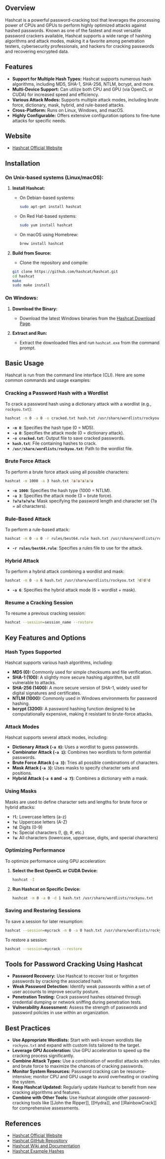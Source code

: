 ## Overview
Hashcat is a powerful password-cracking tool that leverages the processing power of CPUs and GPUs to perform highly optimized attacks against hashed passwords. Known as one of the fastest and most versatile password crackers available, Hashcat supports a wide range of hashing algorithms and attack modes, making it a favorite among penetration testers, cybersecurity professionals, and hackers for cracking passwords and recovering encrypted data.

## Features
- **Support for Multiple Hash Types:** Hashcat supports numerous hash algorithms, including MD5, SHA-1, SHA-256, NTLM, bcrypt, and more.
- **Multi-Device Support:** Can utilize both CPU and GPU (via OpenCL or CUDA) for increased speed and efficiency.
- **Various Attack Modes:** Supports multiple attack modes, including brute force, dictionary, mask, hybrid, and rule-based attacks.
- **Cross-Platform:** Runs on Linux, Windows, and macOS.
- **Highly Configurable:** Offers extensive configuration options to fine-tune attacks for specific needs.

## Website
- [Hashcat Official Website](https://hashcat.net/hashcat/)

## Installation

### On Unix-based systems (Linux/macOS):
1. **Install Hashcat:**
   - On Debian-based systems:
     ```sh
     sudo apt-get install hashcat
     ```
   - On Red Hat-based systems:
     ```sh
     sudo yum install hashcat
     ```
   - On macOS using Homebrew:
     ```sh
     brew install hashcat
     ```

2. **Build from Source:**
   - Clone the repository and compile:
   ```sh
   git clone https://github.com/hashcat/hashcat.git
   cd hashcat
   make
   sudo make install
   ```

### On Windows:
1. **Download the Binary:**
   - Download the latest Windows binaries from the [Hashcat Download Page](https://hashcat.net/hashcat/).

2. **Extract and Run:**
   - Extract the downloaded files and run `hashcat.exe` from the command prompt.

## Basic Usage
Hashcat is run from the command line interface (CLI). Here are some common commands and usage examples:

### Cracking a Password Hash with a Wordlist
To crack a password hash using a dictionary attack with a wordlist (e.g., `rockyou.txt`):
```sh
hashcat -m 0 -a 0 -o cracked.txt hash.txt /usr/share/wordlists/rockyou.txt
```
- **`-m 0`**: Specifies the hash type (0 = MD5).
- **`-a 0`**: Specifies the attack mode (0 = dictionary attack).
- **`-o cracked.txt`**: Output file to save cracked passwords.
- **`hash.txt`**: File containing hashes to crack.
- **`/usr/share/wordlists/rockyou.txt`**: Path to the wordlist file.

### Brute Force Attack
To perform a brute force attack using all possible characters:
```sh
hashcat -m 1000 -a 3 hash.txt ?a?a?a?a?a
```
- **`-m 1000`**: Specifies the hash type (1000 = NTLM).
- **`-a 3`**: Specifies the attack mode (3 = brute force).
- **`?a?a?a?a?a`**: Mask specifying the password length and character set (?a = all characters).

### Rule-Based Attack
To perform a rule-based attack:
```sh
hashcat -m 0 -a 0 -r rules/best64.rule hash.txt /usr/share/wordlists/rockyou.txt
```
- **`-r rules/best64.rule`**: Specifies a rules file to use for the attack.

### Hybrid Attack
To perform a hybrid attack combining a wordlist and mask:
```sh
hashcat -m 0 -a 6 hash.txt /usr/share/wordlists/rockyou.txt ?d?d?d
```
- **`-a 6`**: Specifies the hybrid attack mode (6 = wordlist + mask).

### Resume a Cracking Session
To resume a previous cracking session:
```sh
hashcat --session=session_name --restore
```

## Key Features and Options

### Hash Types Supported
Hashcat supports various hash algorithms, including:
- **MD5 (0):** Commonly used for simple checksums and file verification.
- **SHA-1 (100):** A slightly more secure hashing algorithm, but still vulnerable to attacks.
- **SHA-256 (1400):** A more secure version of SHA-1, widely used for digital signatures and certificates.
- **NTLM (1000):** Commonly used in Windows environments for password hashing.
- **bcrypt (3200):** A password hashing function designed to be computationally expensive, making it resistant to brute-force attacks.

### Attack Modes
Hashcat supports several attack modes, including:
- **Dictionary Attack (`-a 0`):** Uses a wordlist to guess passwords.
- **Combinator Attack (`-a 1`):** Combines two wordlists to form potential passwords.
- **Brute Force Attack (`-a 3`):** Tries all possible combinations of characters.
- **Mask Attack (`-a 3`):** Uses masks to specify character sets and positions.
- **Hybrid Attack (`-a 6` and `-a 7`):** Combines a dictionary with a mask.

### Using Masks
Masks are used to define character sets and lengths for brute force or hybrid attacks:
- **`?l`**: Lowercase letters (a-z)
- **`?u`**: Uppercase letters (A-Z)
- **`?d`**: Digits (0-9)
- **`?s`**: Special characters (!, @, #, etc.)
- **`?a`**: All characters (lowercase, uppercase, digits, and special characters)

### Optimizing Performance
To optimize performance using GPU acceleration:
1. **Select the Best OpenCL or CUDA Device:**
   ```sh
   hashcat -I
   ```
2. **Run Hashcat on Specific Device:**
   ```sh
   hashcat -m 0 -a 0 -d 1 hash.txt /usr/share/wordlists/rockyou.txt
   ```

### Saving and Restoring Sessions
To save a session for later resumption:
```sh
hashcat --session=mycrack -m 0 -a 0 hash.txt /usr/share/wordlists/rockyou.txt
```
To restore a session:
```sh
hashcat --session=mycrack --restore
```

## Tools for Password Cracking Using Hashcat

- **Password Recovery:** Use Hashcat to recover lost or forgotten passwords by cracking the associated hash.
- **Weak Password Detection:** Identify weak passwords within a set of user accounts to improve security posture.
- **Penetration Testing:** Crack password hashes obtained through credential dumping or network sniffing during penetration tests.
- **Vulnerability Assessment:** Assess the strength of passwords and password policies in use within an organization.

## Best Practices
- **Use Appropriate Wordlists:** Start with well-known wordlists like `rockyou.txt` and expand with custom lists tailored to the target.
- **Leverage GPU Acceleration:** Use GPU acceleration to speed up the cracking process significantly.
- **Combine Attack Types:** Use a combination of wordlist attacks with rules and brute force to maximize the chances of cracking passwords.
- **Monitor System Resources:** Password cracking can be resource-intensive; monitor CPU and GPU usage to avoid overheating or crashing the system.
- **Keep Hashcat Updated:** Regularly update Hashcat to benefit from new cracking algorithms and features.
- **Combine with Other Tools:** Use Hashcat alongside other password-cracking tools like [[John the Ripper]], [[Hydra]], and [[RainbowCrack]] for comprehensive assessments.

## References
- [Hashcat Official Website](https://hashcat.net/hashcat/)
- [Hashcat GitHub Repository](https://github.com/hashcat/hashcat)
- [Hashcat Wiki and Documentation](https://hashcat.net/wiki/)
- [Hashcat Example Hashes](https://hashcat.net/wiki/doku.php?id=example_hashes)

